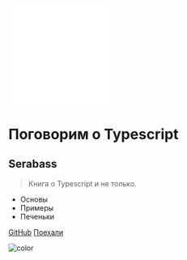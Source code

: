 <!-- _coverpage.md -->

<img src="_media/icon.svg" alt="logo" width="200"/>

# Поговорим о Typescript
## Serabass

> Книга о Typescript и не только.

- Основы
- Примеры
- Печеньки

[GitHub](https://github.com/Serabass/ts/)
[Поехали](#_1-%d0%92%d0%b2%d0%b5%d0%b4%d0%b5%d0%bd%d0%b8%d0%b5-%d0%b2-typescript)

<!-- background color -->

![color](#3178c6)
